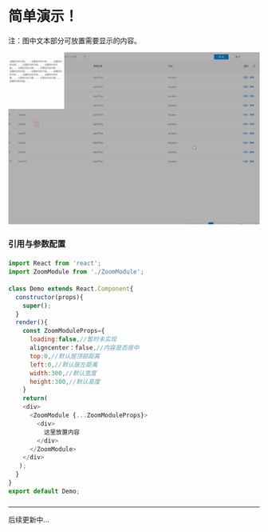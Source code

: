 
# 简单演示！
####
注：图中文本部分可放置需要显示的内容。

![image](https://github.com/htengweb/MyComponents/blob/master/ZoomModule/2017-12-27.gif)
####
### 引用与参数配置
####
```javascript
import React from 'react';
import ZoomModule from './ZoomModule';

class Demo extends React.Component{
  constructor(props){
    super();
  }
  render(){
    const ZoomModuleProps={
      loading:false,//暂时未实现
      aligncenter：false,//内容是否居中
      top:0,//默认居顶部距离
      left:0,//默认居左距离
      width:300,//默认宽度
      height:300,//默认高度
    }
    return(
    <div>
      <ZoomModule {...ZoomModuleProps}>
        <div>
          这里放置内容
        </div>
      </ZoomModule>
    </div>
   );
  }
}
export default Demo;
```
###
-----------------------------------
后续更新中...

